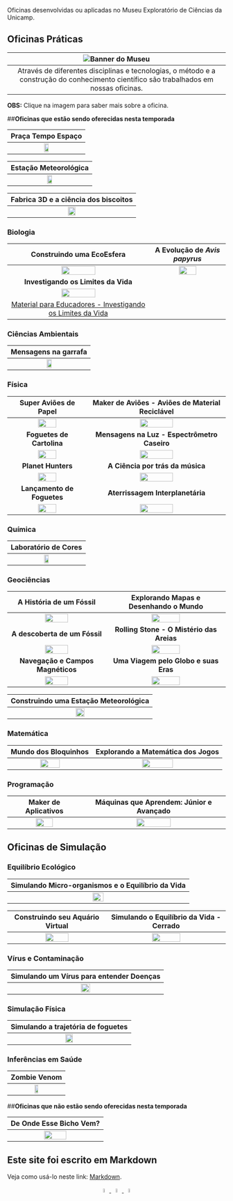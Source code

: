Oficinas desenvolvidas ou aplicadas no Museu Exploratório de Ciências da Unicamp.

## Oficinas Práticas

|![Banner do Museu](museub-small.png)|
|:-----:|
|Através de diferentes disciplinas e tecnologias, o método e a construção do conhecimento científico são trabalhados em nossas oficinas.|

**OBS:** Clique na imagem para saber mais sobre a oficina.

##**Oficinas que estão sendo oferecidas nesta temporada**

|Praça Tempo Espaço|
|:------:|
|[<img src="praça.png" width="25%" height="25%">](praca/)|

|Estação Meteorológica|
|:------:|
|[<img src="estacao.png" width="25%" height="25%">](estacaometeorologica/)|

|Fabrica 3D e a ciência dos biscoitos|
|:------:|
|[<img src="biscoito.png" width="25%" height="25%">](fab3dbiscoito/)|


### Biologia

|Construindo uma EcoEsfera|A Evolução de _Avis papyrus_|
|:------:|:----:|
|[<img src="eco1.png" width="50%" height="50%">](ecoesfera/)|[<img src="papiru1.png" width="50%" height="50%">](papyrus/)|
|**Investigando os Limites da Vida**|
|[<img src="vida1.png" width="50%" height="50%">](levedura/)|
|[Material para Educadores - Investigando os Limites da Vida](treinamento-levedura/) |


### Ciências Ambientais

|Mensagens na garrafa|
|:-----:|
|[<img src="garrafa1.png" width="25%" height="25%">](mensagemgarrafa/)|

### Física

|Super Aviões de Papel|Maker de Aviões - Aviões de Material Reciclável|
|:------:|:----:|
|[<img src="avipapel1.png" width="50%" height="50%">](avioes/)|[<img src="aviao1.png" width="50%" height="50%">](aviaomaker/)|
|**Foguetes de Cartolina**|**Mensagens na Luz - Espectrômetro Caseiro**|
|[<img src="foguete1.png" width="50%" height="50%">](foguetes/)|[<img src="luz1.png" width="50%" height="50%">](espectrometro/)|
|**Planet Hunters**| **A Ciência por trás da música**|
|[<img src="planet1.png" width="50%" height="50%">](planet/)|[<img src="musica1.png" width="50%" height="50%">](musica/)|
|**Lançamento de Foguetes**|**Aterrissagem Interplanetária**|
|[<img src="lancamento.png" width="50%" height="50%">](lançamento/)|[<img src="aterissagem.png" width="50%" height="50%">](aterrinter/)|





### Química

|Laboratório de Cores|
|:------:|
|[<img src="cor1.png" width="25%" height="25%">](quimica-cores/)|

### Geociências

|A História de um Fóssil|Explorando Mapas e Desenhando o Mundo|
|:------:|:----:|
|[<img src="fossil1.png" width="50%" height="50%">](fossil/)|[<img src="mundo1.png" width="50%" height="50%">](mapas/)|
|**A descoberta de um Fóssil**|**Rolling Stone - O Mistério das Areias**|
|[<img src="descof.png" width="50%" height="50%">](descobertafossil/)|[<img src="rollingstone.png" width="50%" height="50%">](areiasmundo/)|
|**Navegação e Campos Magnéticos**|**Uma Viagem pelo Globo e suas Eras**|
|[<img src="nav.png" width="50%" height="50%">](camposmag/)|[<img src="globo2.png" width="50%" height="50%">](globo3d/)|

|Construindo uma Estação Meteorológica|
|:-----:|
|[<img src="construindo-estacao.png" width="25%" height="25%">](construindoestacao/)|

### Matemática

|Mundo dos Bloquinhos|Explorando a Matemática dos Jogos|
|:------:|:----:|
|[<img src="bloquinho1.png" width="50%" height="50%">](bloquinhos/)|[<img src="jogos1.png" width="50%" height="50%">](jogosmatematica/)|


### Programação

|Maker de Aplicativos|Máquinas que Aprendem: Júnior e Avançado|
|:------:|:----:|
|[<img src="app.png" width="50%" height="50%">](appmaker/)|[<img src="maquina.png" width="50%" height="50%">](ml/)|


## Oficinas de Simulação

### Equilíbrio Ecológico

|Simulando Micro-organismos e o Equilíbrio da Vida|
|:------:|
|[<img src="mo.png" width="25%" height="25%">](https://bit.ly/museu-micro)|


|Construindo seu Aquário Virtual|Simulando o Equilíbrio da Vida - Cerrado|
|:------:|:------:|
|[<img src="aquario.png" width="50%" height="50%">](simula/aquarium-plus/)|[<img src="cerrado.png" width="50%" height="50%">](simula/cerrado/)|



### Vírus e Contaminação

|Simulando um Vírus para entender Doenças|
|:------:|
|[<img src="virus.png" width="25%" height="25%">](simula/contagion/)|


### Simulação Física

|Simulando a trajetória de foguetes|
|:------:|
|[<img src="simufoguete.png" width="25%" height="25%">](simula/simufoguete/)|


### Inferências em Saúde

|Zombie Venom|
|:------:|
|[<img src="zombie.png" width="25%" height="25%">](https://bit.ly/museu-zumbi)|

##**Oficinas que não estão sendo oferecidas nesta temporada**

|**De Onde Esse Bicho Vem?**|
|:------:|
|[<img src="deonde1.png" width="50%" height="50%">](bicho/)|
## Este site foi escrito em Markdown

Veja como usá-lo neste link: [Markdown](docs/).

<div align="center">
  <a href="https://www.facebook.com/mcunicamp/">
    <img src="facebook-ícone.png" alt="https://www.facebook.com/mcunicamp/" width="5%" height="5%"> 
  <a href="https://www.instagram.com/mcunicamp/">
    <img src="instagram-ícone.png" alt="https://www.instagram.com/mcunicamp/" width="5%" height="5%"> 
  <a href="https://www.tiktok.com/@mcunicamp">
    <img src="tiktok-ícone.png" alt="https://www.tiktok.com/@mcunicamp" width="5%" height="5%">


